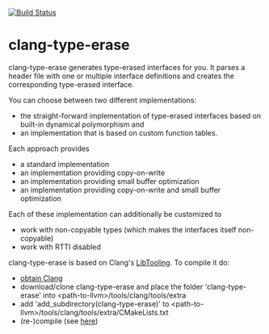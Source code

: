 [![Build Status](https://travis-ci.org/lubkoll/clang-type-erase.svg?branch=master)](https://travis-ci.org/lubkoll/clang-type-erase)

# clang-type-erase

clang-type-erase generates type-erased interfaces for you. It parses a header file with one or multiple interface definitions and creates the corresponding type-erased interface. 

You can choose between two different implementations:
* the straight-forward implementation of type-erased interfaces based on built-in dynamical polymorphism and
* an implementation that is based on custom function tables.

Each approach provides
* a standard implementation
* an implementation providing copy-on-write
* an implementation providing small buffer optimization
* an implementation providing copy-on-write and small buffer optimization

Each of these implementation can additionally be customized to
* work with non-copyable types (which makes the interfaces itself non-copyable)
* work with RTTI disabled

clang-type-erase is based on Clang's [LibTooling](https://clang.llvm.org/docs/LibTooling.html). To compile it do:
* [obtain Clang](https://clang.llvm.org/docs/LibASTMatchersTutorial.html)
* download/clone clang-type-erase and place the folder 'clang-type-erase' into \<path-to-llvm\>/tools/clang/tools/extra
* add 'add_subdirectory(clang-type-erase)' to \<path-to-llvm\>/tools/clang/tools/extra/CMakeLists.txt
* (re-)compile (see [here](https://clang.llvm.org/docs/LibASTMatchersTutorial.html))

